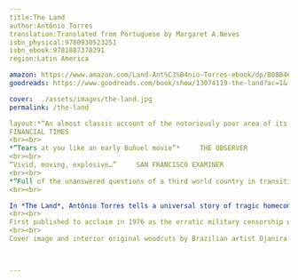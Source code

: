 ```yaml
---
title:The Land
author:Antônio Torres
translation:Translated from Portuguese by Margaret A.Neves
isbn_physical:9780930523251
isbn_ebook:9781887378291
region:Latin America

amazon: https://www.amazon.com/Land-Ant%C3%B4nio-Torres-ebook/dp/B08B46TTSN
goodreads: https://www.goodreads.com/book/show/13074119-the-land?ac=1&from_search=true&qid=86P5umFZfL&rank=1

cover:  ./assets/images/the-land.jpg
permalink: /the-land

layout:*“An almost classic account of the notoriously poor area of its author’s birth.”* 
FINANCIAL TIMES
<br><br>
*“Tears at you like an early Buñuel movie”*		THE OBSERVER
<br><br>
“Vivid, moving, explosive…”		SAN FRANCISCO EXAMINER
<br><br>
*“Full of the unanswered questions of a third world country in transition.”*  PUBLISHERS' WEEKLY
<br><br>

In *The Land*, Antônio Torres tells a universal story of tragic homecoming in a style that owes much to the popular cultural forms of his birthplace in the Backlands (Sertão): snatches of song and prayer, rhyming jokes and fantasies, and the *literatura de cordel* (rope literature)  broadsheets telling of juicy local gossip, murders, laments, ghostly apparitions, sold in the marketplace hanging on strings of twine. 
<br><br>
First published to acclaim in 1976 as the erratic military censorship was on the wane, *The Land* now ranks in Brazil as a modern classic, available in English only from Readers International.
<br><br>
Cover image and interior original woodcuts by Brazilian artist Djanira.



---
```

